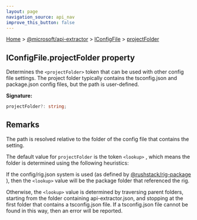 ```yaml
---
layout: page
navigation_source: api_nav
improve_this_button: false
---
```



[Home](./index.md) &gt; [@microsoft/api-extractor](./api-extractor.md) &gt; [IConfigFile](./api-extractor.iconfigfile.md) &gt; [projectFolder](./api-extractor.iconfigfile.projectfolder.md)

## IConfigFile.projectFolder property

Determines the `<projectFolder>` token that can be used with other config file settings. The project folder typically contains the tsconfig.json and package.json config files, but the path is user-defined.

<b>Signature:</b>

```typescript
projectFolder?: string;
```

## Remarks

The path is resolved relative to the folder of the config file that contains the setting.

The default value for `projectFolder` is the token `<lookup>` , which means the folder is determined using the following heuristics:

If the config/rig.json system is used (as defined by [@rushstack/rig-package](https://www.npmjs.com/package/@rushstack/rig-package) ), then the `<lookup>` value will be the package folder that referenced the rig.

Otherwise, the `<lookup>` value is determined by traversing parent folders, starting from the folder containing api-extractor.json, and stopping at the first folder that contains a tsconfig.json file. If a tsconfig.json file cannot be found in this way, then an error will be reported.
